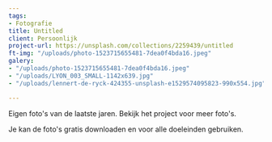 ```yaml
---
tags:
- Fotografie
title: Untitled
client: Persoonlijk
project-url: https://unsplash.com/collections/2259439/untitled
ft-img: "/uploads/photo-1523715655481-7dea0f4bda16.jpeg"
galery:
- "/uploads/photo-1523715655481-7dea0f4bda16.jpeg"
- "/uploads/LYON_003_SMALL-1142x639.jpg"
- "/uploads/lennert-de-ryck-424355-unsplash-e1529574095823-990x554.jpg"

---
```

Eigen foto's van de laatste jaren. Bekijk het project voor meer foto's.

Je kan de foto's gratis downloaden en voor alle doeleinden gebruiken.